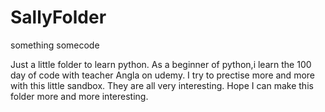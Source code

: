 # SallyFolder
something somecode

Just a little folder to learn python.
As a beginner of python,i learn the 100 day of code with teacher Angla on udemy.
I try to prectise more and more with this little sandbox.
They are all very interesting.
Hope I can make this folder more and more interesting.
